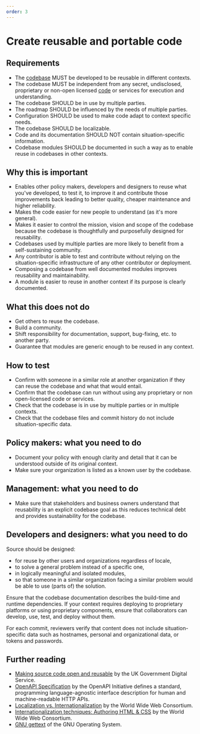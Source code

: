 ```yaml
---
order: 3
---
```

# Create reusable and portable code

<!-- SPDX-License-Identifier: CC0-1.0 -->
<!-- written in 2019 - 2022 by The Foundation for Public Code <info@publiccode.net> -->

## Requirements

* The [codebase](../glossary.md#codebase) MUST be developed to be reusable in different contexts.
* The codebase MUST be independent from any secret, undisclosed, proprietary or non-open licensed [code](../glossary.md#code) or services for execution and understanding.
* The codebase SHOULD be in use by multiple parties.
* The roadmap SHOULD be influenced by the needs of multiple parties.
* Configuration SHOULD be used to make code adapt to context specific needs.
* The codebase SHOULD be localizable.
* Code and its documentation SHOULD NOT contain situation-specific information.
* Codebase modules SHOULD be documented in such a way as to enable reuse in codebases in other contexts.

## Why this is important

* Enables other policy makers, developers and designers to reuse what you've developed, to test it, to improve it and contribute those improvements back leading to better quality, cheaper maintenance and higher reliability.
* Makes the code easier for new people to understand (as it's more general).
* Makes it easier to control the mission, vision and scope of the codebase because the codebase is thoughtfully and purposefully designed for reusability.
* Codebases used by multiple parties are more likely to benefit from a self-sustaining community.
* Any contributor is able to test and contribute without relying on the situation-specific infrastructure of any other contributor or deployment.
* Composing a codebase from well documented modules improves reusability and maintainability.
* A module is easier to reuse in another context if its purpose is clearly documented.

## What this does not do

* Get others to reuse the codebase.
* Build a community.
* Shift responsibility for documentation, support, bug-fixing, etc. to another party.
* Guarantee that modules are generic enough to be reused in any context.

## How to test

* Confirm with someone in a similar role at another organization if they can reuse the codebase and what that would entail.
* Confirm that the codebase can run without using any proprietary or non open-licensed code or services.
* Check that the codebase is in use by multiple parties or in multiple contexts.
* Check that the codebase files and commit history do not include situation-specific data.

## Policy makers: what you need to do

* Document your policy with enough clarity and detail that it can be understood outside of its original context.
* Make sure your organization is listed as a known user by the codebase.

## Management: what you need to do

* Make sure that stakeholders and business owners understand that reusability is an explicit codebase goal as this reduces technical debt and provides sustainability for the codebase.

## Developers and designers: what you need to do

Source should be designed:

* for reuse by other users and organizations regardless of locale,
* to solve a general problem instead of a specific one,
* in logically meaningful and isolated modules,
* so that someone in a similar organization facing a similar problem would be able to use (parts of) the solution.

Ensure that the codebase documentation describes the build-time and runtime dependencies.
If your context requires deploying to proprietary platforms or using proprietary components, ensure that collaborators can develop, use, test, and deploy without them.

For each commit, reviewers verify that content does not include situation-specific data such as hostnames, personal and organizational data, or tokens and passwords.

## Further reading

* [Making source code open and reusable](https://www.gov.uk/service-manual/technology/making-source-code-open-and-reusable) by the UK Government Digital Service.
* [OpenAPI Specification](https://spec.openapis.org/oas/latest.html) by the OpenAPI Initiative defines a standard, programming language-agnostic interface description for human and machine-readable HTTP APIs.
* [Localization vs. Internationalization](https://www.w3.org/International/questions/qa-i18n) by the World Wide Web Consortium.
* [Internationalization techniques: Authoring HTML & CSS](https://www.w3.org/International/techniques/authoring-html) by the World Wide Web Consortium.
* [GNU gettext](https://www.gnu.org/software/gettext/gettext.html) of the GNU Operating System.
